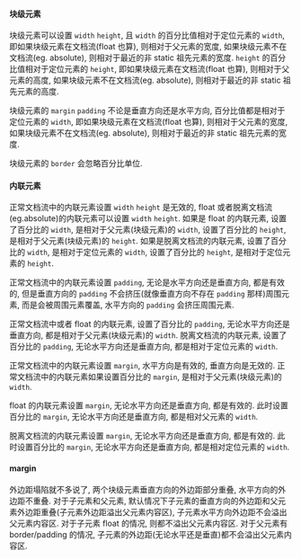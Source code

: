 #### 块级元素

块级元素可以设置 `width` `height`, 且 `width` 的百分比值相对于定位元素的 `width`, 即如果块级元素在文档流(float 也算), 则相对于父元素的宽度, 如果块级元素不在文档流(eg. absolute), 则相对于最近的非 static 祖先元素的宽度.  `height` 的百分比值相对于定位元素的 `height`, 即如果块级元素在文档流(float 也算), 则相对于父元素的高度, 如果块级元素不在文档流(eg. absolute), 则相对于最近的非 static 祖先元素的高度. 

块级元素的 `margin` `padding` 不论是垂直方向还是水平方向, 百分比值都是相对于定位元素的 `width`, 即如果块级元素在文档流(float 也算), 则相对于父元素的宽度, 如果块级元素不在文档流(eg. absolute), 则相对于最近的非 static 祖先元素的宽度.

块级元素的 `border` 会忽略百分比单位.



#### 内联元素

正常文档流中的内联元素设置 `width` `height` 是无效的, float 或者脱离文档流(eg.absolute)的内联元素可以设置 `width` `height`. 如果是 float 的内联元素, 设置了百分比的 `width`, 是相对于父元素(块级元素)的 `width`, 设置了百分比的 `height`, 是相对于父元素(块级元素)的 `height`. 如果是脱离文档流的内联元素, 设置了百分比的 `width`, 是相对于定位元素的 `width`, 设置了百分比的 `height`, 是相对于定位元素的 `height`.

正常文档流中的内联元素设置 `padding`, 无论是水平方向还是垂直方向, 都是有效的, 但是垂直方向的 `padding` 不会挤压(就像垂直方向不存在 `padding` 那样)周围元素, 而是会被周围元素覆盖, 水平方向的 `padding` 会挤压周围元素. 

正常文档流中或者 float 的内联元素, 设置了百分比的 `padding`, 无论水平方向还是垂直方向, 都是相对于父元素(块级元素)的 `width`. 脱离文档流的内联元素, 设置了百分比的 `padding`, 无论水平方向还是垂直方向, 都是相对于定位元素的 `width`.

正常文档流中的内联元素设置 `margin`, 水平方向是有效的, 垂直方向是无效的. 正常文档流中的内联元素如果设置百分比的 `margin`, 是相对于父元素(块级元素)的 `width`.

float 的内联元素设置 `margin`, 无论水平方向还是垂直方向, 都是有效的. 此时设置百分比的 `margin`, 无论水平方向还是垂直方向, 都是相对父元素的 `width`.

脱离文档流的内联元素设置 `margin`, 无论水平方向还是垂直方向, 都是有效的. 此时设置百分比的 `margin`, 无论水平方向还是垂直方向, 都是相对定位元素的 `width`.



#### margin

外边距塌陷就不多说了, 两个块级元素垂直方向的外边距部分重叠, 水平方向的外边距不重叠. 对于子元素和父元素, 默认情况下子元素的垂直方向的外边距和父元素外边距重叠(子元素外边距溢出父元素内容区), 子元素水平方向外边距不会溢出父元素内容区. 对于子元素 float 的情况, 则都不溢出父元素内容区. 对于父元素有 border/padding 的情况, 子元素的外边距(无论水平还是垂直)都不会溢出父元素内容区.